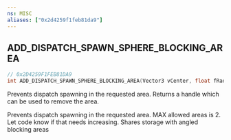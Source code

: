 ```yaml
---
ns: MISC
aliases: ["0x2d4259f1feb81da9"]
---
```

## ADD_DISPATCH_SPAWN_SPHERE_BLOCKING_AREA

```c
// 0x2D4259F1FEB81DA9
int ADD_DISPATCH_SPAWN_SPHERE_BLOCKING_AREA(Vector3 vCenter, float fRadius);
```

Prevents dispatch spawning in the requested area. Returns a handle which can be used to remove the area.

Prevents dispatch spawning in the requested area. MAX allowed areas is 2. Let code know if that needs increasing. Shares storage with angled blocking areas

